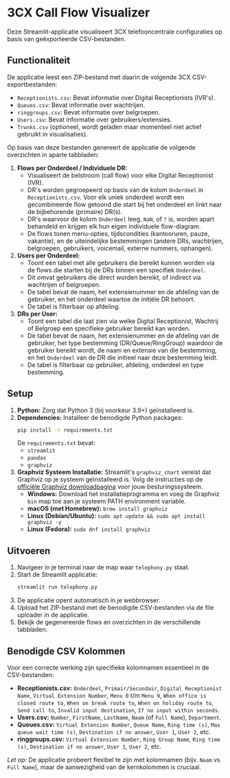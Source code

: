 # 3CX Call Flow Visualizer

Deze Streamlit-applicatie visualiseert 3CX telefooncentrale configuraties op basis van geëxporteerde CSV-bestanden.

## Functionaliteit

De applicatie leest een ZIP-bestand met daarin de volgende 3CX CSV-exportbestanden:

*   `Receptionists.csv`: Bevat informatie over Digital Receptionists (IVR's).
*   `Queues.csv`: Bevat informatie over wachtrijen.
*   `ringgroups.csv`: Bevat informatie over belgroepen.
*   `Users.csv`: Bevat informatie over gebruikers/extensies.
*   `Trunks.csv` (optioneel, wordt geladen maar momenteel niet actief gebruikt in visualisaties).

Op basis van deze bestanden genereert de applicatie de volgende overzichten in aparte tabbladen:

1.  **Flows per Onderdeel / Individuele DR:**
    *   Visualiseert de belstroom (call flow) voor elke Digital Receptionist (IVR).
    *   DR's worden gegroepeerd op basis van de kolom `Onderdeel` in `Receptionists.csv`. Voor elk uniek onderdeel wordt een gecombineerde flow getoond die start bij het onderdeel en linkt naar de bijbehorende (primaire) DR(s).
    *   DR's waarvoor de kolom `Onderdeel` leeg, `NaN`, of `?` is, worden apart behandeld en krijgen elk hun eigen individuele flow-diagram.
    *   De flows tonen menu-opties, tijdscondities (kantooruren, pauze, vakantie), en de uiteindelijke bestemmingen (andere DRs, wachtrijen, belgroepen, gebruikers, voicemail, externe nummers, ophangen).
2.  **Users per Onderdeel:**
    *   Toont een tabel met alle gebruikers die bereikt kunnen worden via de flows die starten bij de DRs binnen een specifiek `Onderdeel`.
    *   Dit omvat gebruikers die direct worden bereikt, of indirect via wachtrijen of belgroepen.
    *   De tabel bevat de naam, het extensienummer en de afdeling van de gebruiker, en het onderdeel waartoe de initiële DR behoort.
    *   De tabel is filterbaar op afdeling.
3.  **DRs per User:**
    *   Toont een tabel die laat zien via welke Digital Receptionist, Wachtrij of Belgroep een specifieke gebruiker bereikt kan worden.
    *   De tabel bevat de naam, het extensienummer en de afdeling van de gebruiker, het type bestemming (DR/Queue/RingGroup) waardoor de gebruiker bereikt wordt, de naam en extensie van die bestemming, en het `Onderdeel` van de DR die initieel naar deze bestemming leidt.
    *   De tabel is filterbaar op gebruiker, afdeling, onderdeel en type bestemming.

## Setup

1.  **Python:** Zorg dat Python 3 (bij voorkeur 3.9+) geïnstalleerd is.
2.  **Dependencies:** Installeer de benodigde Python packages:
    ```bash
    pip install -r requirements.txt
    ```
    De `requirements.txt` bevat:
    *   `streamlit`
    *   `pandas`
    *   `graphviz`
3.  **Graphviz Systeem Installatie:** Streamlit's `graphviz_chart` vereist dat Graphviz op je systeem geïnstalleerd is. Volg de instructies op de [officiële Graphviz downloadpagina](https://graphviz.org/download/) voor jouw besturingssysteem.
    *   **Windows:** Download het installatieprogramma en voeg de Graphviz `bin` map toe aan je systeem PATH environment variable.
    *   **macOS (met Homebrew):** `brew install graphviz`
    *   **Linux (Debian/Ubuntu):** `sudo apt update && sudo apt install graphviz -y`
    *   **Linux (Fedora):** `sudo dnf install graphviz`

## Uitvoeren

1.  Navigeer in je terminal naar de map waar `telephony.py` staat.
2.  Start de Streamlit applicatie:
    ```bash
    streamlit run telephony.py
    ```
3.  De applicatie opent automatisch in je webbrowser.
4.  Upload het ZIP-bestand met de benodigde CSV-bestanden via de file uploader in de applicatie.
5.  Bekijk de gegenereerde flows en overzichten in de verschillende tabbladen.

## Benodigde CSV Kolommen

Voor een correcte werking zijn specifieke kolomnamen essentieel in de CSV-bestanden:

*   **Receptionists.csv:** `Onderdeel`, `Primair/Secundair`, `Digital Receptionist Name`, `Virtual Extension Number`, `Menu 0` t/m `Menu 9`, `When office is closed route to`, `When on break route to`, `When on holiday route to`, `Send call to`, `Invalid input destination`, `If no input within seconds`.
*   **Users.csv:** `Number`, `FirstName`, `LastName`, `Naam` (of `Full Name`), `Department`.
*   **Queues.csv:** `Virtual Extension Number`, `Queue Name`, `Ring time (s)`, `Max queue wait time (s)`, `Destination if no answer`, `User 1`, `User 2`, etc.
*   **ringgroups.csv:** `Virtual Extension Number`, `Ring Group Name`, `Ring time (s)`, `Destination if no answer`, `User 1`, `User 2`, etc.

*Let op:* De applicatie probeert flexibel te zijn met kolomnamen (bijv. `Naam` vs `Full Name`), maar de aanwezigheid van de kernkolommen is cruciaal. 
